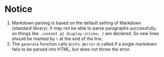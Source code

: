 # Notice
1. Markdown parsing is based on the default setting of Markdown (standard library). It may not be able to parse paragraphs successfully, so things like `.content p{ display:inline; }` are declared. So new lines should be marked by `\` at the end of the line.
2. The `generate` function calls `@info`. `@error` is called if a single markdown fails to be parsed into HTML, but does not throw the error.
